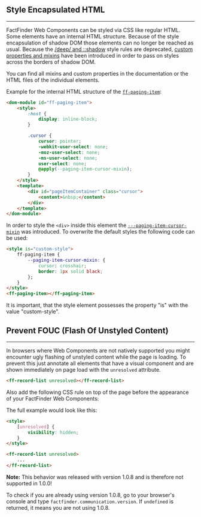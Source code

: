## Style Encapsulated HTML

---
FactFinder Web Components can be styled via CSS like regular HTML. Some elements have an internal HTML structure. Because of the style encapsulation of shadow DOM those elements can no longer be reached as usual. Because the [/deep/ and ::shadow](https://blog.polymer-project.org/announcements/2015/12/01/deprecating-deep/) style rules are deprecated, [custom properties and mixins](https://www.polymer-project.org/1.0/docs/devguide/styling.html) have been introduced in order to pass on styles across the borders of shadow DOM.

You can find all mixins and custom properties in the documentation or the HTML files of the individual elements.

Example for the internal HTML structure of the [`ff-paging-item`](/api/1.x/ff-paging#tab=docs):
```html
<dom-module id="ff-paging-item">
    <style>
        :host {
            display: inline-block;
        }

        .cursor {
            cursor: pointer;
            -webkit-user-select: none;
            -moz-user-select: none;
            -ms-user-select: none;
            user-select: none;
            @apply(--paging-item-cursor-mixin);
        }
    </style>
    <template>
        <div id="pageItemContainer" class="cursor">
            <content>&nbsp;</content>
        </div>
    </template>
</dom-module>
```

In order to style the `<div>` inside this element the [`---paging-item-cursor-mixin`](/api/1.x/ff-paging#tab=api) was introduced. To overwrite the default styles the following code can be used:
```html
<style is="custom-style">
    ff-paging-item {
        --paging-item-cursor-mixin: {
            cursor: crosshair;
            border: 1px solid black;
        };
    }
</style>
<ff-paging-item></ff-paging-item>
```

It is important, that the style element possesses the property &quot;is&quot; with the value &quot;custom-style&quot;.

## Prevent FOUC (Flash Of Unstyled Content)

---
In browsers where Web Components are not natively supported you might encounter ugly flashing of unstyled content while the page is loading. To prevent this just annotate all elements that have a visual component and are shown immediately on page load with the `unresolved` attribute.
```html
<ff-record-list unresolved></ff-record-list>
```
Also add the following CSS rule on top of the page before the appearance of your FactFinder Web Components:

The full example would look like this: 
```html
<style>
    [unresolved] {
        visibility: hidden;
    }
</style>

<ff-record-list unresolved>
    ...
</ff-record-list>
```

**Note:** This behavior was released with version 1.0.8 and is therefore not supported in 1.0.0!

To check if you are already using version 1.0.8, go to your browser's console and type `factfinder.communication.version`. If `undefined` is returned, it means you are not using 1.0.8.
